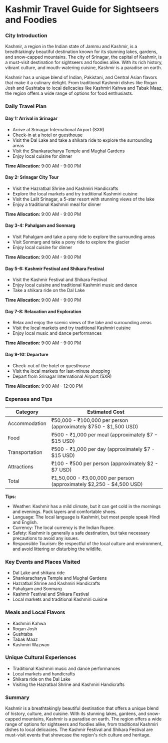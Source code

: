 **Kashmir Travel Guide for Sightseers and Foodies**
=============================================

### City Introduction

Kashmir, a region in the Indian state of Jammu and Kashmir, is a breathtakingly beautiful destination known for its stunning lakes, gardens, and snow-capped mountains. The city of Srinagar, the capital of Kashmir, is a must-visit destination for sightseers and foodies alike. With its rich history, vibrant culture, and mouth-watering cuisine, Kashmir is a paradise on earth.

Kashmir has a unique blend of Indian, Pakistani, and Central Asian flavors that make it a culinary delight. From traditional Kashmiri dishes like Rogan Josh and Gushtaba to local delicacies like Kashmiri Kahwa and Tabak Maaz, the region offers a wide range of options for food enthusiasts.

### Daily Travel Plan

#### Day 1: Arrival in Srinagar

* Arrive at Srinagar International Airport (SXR)
* Check-in at a hotel or guesthouse
* Visit the Dal Lake and take a shikara ride to explore the surrounding areas
* Visit the Shankaracharya Temple and Mughal Gardens
* Enjoy local cuisine for dinner

**Time Allocation:** 9:00 AM - 9:00 PM

#### Day 2: Srinagar City Tour

* Visit the Hazratbal Shrine and Kashmiri Handicrafts
* Explore the local markets and try traditional Kashmiri cuisine
* Visit the Lalit Srinagar, a 5-star resort with stunning views of the lake
* Enjoy a traditional Kashmiri meal for dinner

**Time Allocation:** 9:00 AM - 9:00 PM

#### Day 3-4: Pahalgam and Sonmarg

* Visit Pahalgam and take a pony ride to explore the surrounding areas
* Visit Sonmarg and take a pony ride to explore the glacier
* Enjoy local cuisine for dinner

**Time Allocation:** 9:00 AM - 9:00 PM

#### Day 5-6: Kashmir Festival and Shikara Festival

* Visit the Kashmir Festival and Shikara Festival
* Enjoy local cuisine and traditional Kashmiri music and dance
* Take a shikara ride on the Dal Lake

**Time Allocation:** 9:00 AM - 9:00 PM

#### Day 7-8: Relaxation and Exploration

* Relax and enjoy the scenic views of the lake and surrounding areas
* Visit the local markets and try traditional Kashmiri cuisine
* Enjoy local music and dance performances

**Time Allocation:** 9:00 AM - 9:00 PM

#### Day 9-10: Departure

* Check-out of the hotel or guesthouse
* Visit the local markets for last-minute shopping
* Depart from Srinagar International Airport (SXR)

**Time Allocation:** 9:00 AM - 12:00 PM

### Expenses and Tips

| Category | Estimated Cost |
| --- | --- |
| Accommodation | ₹50,000 - ₹100,000 per person (approximately $750 - $1,500 USD) |
| Food | ₹500 - ₹1,000 per meal (approximately $7 - $15 USD) |
| Transportation | ₹500 - ₹1,000 per day (approximately $7 - $15 USD) |
| Attractions | ₹100 - ₹500 per person (approximately $2 - $7 USD) |
| Total | ₹1,50,000 - ₹3,00,000 per person (approximately $2,250 - $4,500 USD) |

**Tips:**

* Weather: Kashmir has a mild climate, but it can get cold in the mornings and evenings. Pack layers and comfortable shoes.
* Language: The local language is Kashmiri, but most people speak Hindi and English.
* Currency: The local currency is the Indian Rupee.
* Safety: Kashmir is generally a safe destination, but take necessary precautions to avoid any issues.
* Responsible Tourism: Be respectful of the local culture and environment, and avoid littering or disturbing the wildlife.

### Key Events and Places Visited

* Dal Lake and shikara ride
* Shankaracharya Temple and Mughal Gardens
* Hazratbal Shrine and Kashmiri Handicrafts
* Pahalgam and Sonmarg
* Kashmir Festival and Shikara Festival
* Local markets and traditional Kashmiri cuisine

### Meals and Local Flavors

* Kashmiri Kahwa
* Rogan Josh
* Gushtaba
* Tabak Maaz
* Kashmiri Wazwan

### Unique Cultural Experiences

* Traditional Kashmiri music and dance performances
* Local markets and handicrafts
* Shikara ride on the Dal Lake
* Visiting the Hazratbal Shrine and Kashmiri Handicrafts

### Summary

Kashmir is a breathtakingly beautiful destination that offers a unique blend of history, culture, and cuisine. With its stunning lakes, gardens, and snow-capped mountains, Kashmir is a paradise on earth. The region offers a wide range of options for sightseers and foodies alike, from traditional Kashmiri dishes to local delicacies. The Kashmir Festival and Shikara Festival are must-visit events that showcase the region's rich culture and heritage.